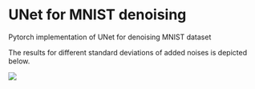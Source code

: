 # UNet for MNIST denoising
Pytorch implementation of UNet for denoising MNIST dataset

The results for different standard deviations of added noises is depicted below.

![](Unet_performance.png)

